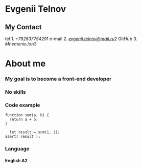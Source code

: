  # Evgenii Telnov

  ## My Contact

 tel 1. *+79263775429*1
 e-mail 2. *evgenii.telnov@mail.ru*2
 GitHub 3. *MnemonicJon*3
  
  # About me

  ### My goal is to become a front-end developer


  ### No skills

  ### Code example
   

  	function sum(a, b) {
  	  return a + b;
	}

	  let result = sum(1, 2);
	alert( result );

  ### Language

  #### English A2